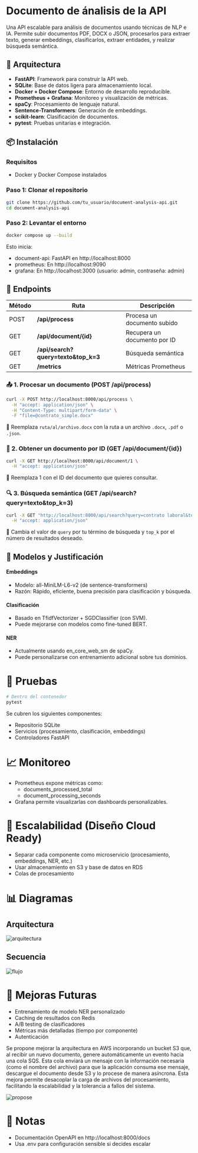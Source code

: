 # Documento de ánalisis de la API

Una API escalable para análisis de documentos usando técnicas de NLP e IA. Permite subir documentos PDF, DOCX o JSON, procesarlos para extraer texto, generar embeddings, clasificarlos, extraer entidades, y realizar búsqueda semántica.

## 🧱 Arquitectura

- **FastAPI**: Framework para construir la API web.
- **SQLite**: Base de datos ligera para almacenamiento local.
- **Docker + Docker Compose**: Entorno de desarrollo reproducible.
- **Prometheus + Grafana**: Monitoreo y visualización de métricas.
- **spaCy**: Procesamiento de lenguaje natural.
- **Sentence-Transformers**: Generación de embeddings.
- **scikit-learn**: Clasificación de documentos.
- **pytest**: Pruebas unitarias e integración.

## 📦 Instalación

### Requisitos

- Docker y Docker Compose instalados

### Paso 1: Clonar el repositorio

```bash
git clone https://github.com/tu_usuario/document-analysis-api.git
cd document-analysis-api
```

### Paso 2: Levantar el entorno
```bash
docker compose up --build
```
Esto inicia:

- document-api: FastAPI en http://localhost:8000
- prometheus: En http://localhost:9090
- grafana: En http://localhost:3000 (usuario: admin, contraseña: admin)

## 🚀 Endpoints
| Método   | Ruta                               | Descripción |
|----------|------------------------------------|-------------|
| POST  | **/api/process**                  | Procesa un documento subido  |
| GET  | **/api/document/{id}**             | Recupera un documento por ID  |
| GET  | **/api/search?query=texto&top_k=3** | Búsqueda semántica  |
| GET  | **/metrics**                       | Métricas Prometheus |
		
### 📤 1. Procesar un documento (POST /api/process)
```bash
curl -X POST http://localhost:8000/api/process \
  -H "accept: application/json" \
  -H "Content-Type: multipart/form-data" \
  -F "file=@contrato_simple.docx"
```
🔁 Reemplaza `ruta/al/archivo.docx` con la ruta a un archivo `.docx`, `.pdf` o `.json`.

### 📄 2. Obtener un documento por ID (GET /api/document/{id})
```bash
curl -X GET http://localhost:8000/api/document/1 \
  -H "accept: application/json"
```
🔁 Reemplaza 1 con el ID del documento que quieres consultar.

### 🔍 3. Búsqueda semántica (GET /api/search?query=texto&top_k=3)
```bash
curl -X GET "http://localhost:8000/api/search?query=contrato laboral&top_k=3" \
  -H "accept: application/json"
```
🔁 Cambia el valor de `query` por tu término de búsqueda y `top_k` por el número de resultados deseado.

## 🧠 Modelos y Justificación
#### Embeddings
- Modelo: all-MiniLM-L6-v2 (de sentence-transformers)
- Razón: Rápido, eficiente, buena precisión para clasificación y búsqueda.

#### Clasificación
- Basado en TfidfVectorizer + SGDClassifier (con SVM). 
- Puede mejorarse con modelos como fine-tuned BERT.

#### NER
- Actualmente usando en_core_web_sm de spaCy. 
- Puede personalizarse con entrenamiento adicional sobre tus dominios.

# 🔬 Pruebas
```bash
# Dentro del contenedor
pytest
```

Se cubren los siguientes componentes:

- Repositorio SQLite 
- Servicios (procesamiento, clasificación, embeddings)
- Controladores FastAPI

# 📈 Monitoreo
- Prometheus expone métricas como:
  - documents_processed_total 
  - document_processing_seconds
- Grafana permite visualizarlas con dashboards personalizables.

# 📐 Escalabilidad (Diseño Cloud Ready)
- Separar cada componente como microservicio (procesamiento, embeddings, NER, etc.)
- Usar almacenamiento en S3 y base de datos en RDS 
- Colas de procesamiento 

# 📊 Diagramas 
## Arquitectura 
![arquitectura](./diagrams/aura.excalidraw.png)
## Secuencia
![flujo](./diagrams/process_document.png)

# 🧪 Mejoras Futuras
- Entrenamiento de modelo NER personalizado 
- Caching de resultados con Redis 
- A/B testing de clasificadores
- Métricas más detalladas (tiempo por componente)
- Autenticación

Se propone mejorar la arquitectura en AWS incorporando un bucket S3 que, 
al recibir un nuevo documento, genere automáticamente un evento hacia una 
cola SQS. Esta cola enviará un mensaje con la 
información necesaria (como el nombre del archivo) para que la aplicación consuma ese mensaje, descargue el documento desde S3 y lo procese de manera asíncrona. Esta mejora permite desacoplar la carga de archivos del procesamiento, facilitando la escalabilidad y la tolerancia a fallos del sistema.

![propose](./diagrams/aura_propose.excalidraw.png)

# 📝 Notas
- Documentación OpenAPI en http://localhost:8000/docs
- Usa .env para configuración sensible si decides escalar


